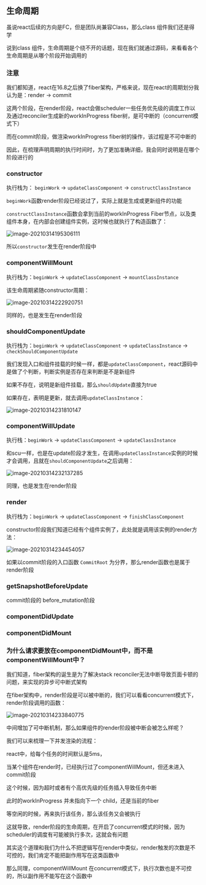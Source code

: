 ## 生命周期

虽说react后续的方向是FC，但是团队尚兼容Class，那么class 组件我们还是得学

说到class 组件，生命周期是个绕不开的话题，现在我们就通过源码，来看看各个生命周期是从哪个阶段开始调用的

### 注意

我们都知道，react在16.8之后换了fiber架构，严格来说，现在react的周期划分我认为是：render -> commit

这两个阶段，在render阶段，react会做scheduler一些任务优先级的调度工作以及通过reconciler生成新的workInProgress fiber树，是可中断的（concurrent模式下）

而在commit阶段，做渲染workInProgress fiber树的操作，该过程是不可中断的

因此，在梳理声明周期的执行时间时，为了更加准确详细，我会同时说明是在哪个阶段进行的

### constructor

执行栈为： `beginWork` -> `updateClassComponent` -> `constructClassInstance`

`beginWork`函数render阶段已经说过了，实际上就是生成或更新组件的功能

`constructClassInstance`函数会拿到当前的workInProgress Fiber节点，以及类组件本身，在内部会创建组件实例，这时候也就执行了构造函数了：

![image-20210314195306111](C:\Users\wwz\AppData\Roaming\Typora\typora-user-images\image-20210314195306111.png)

所以`constructor`发生在render阶段中

### componentWillMount

执行栈为：`beginWork` -> `updateClassComponent` -> `mountClassInstance`

该生命周期紧随constructor周期：

![image-20210314222920751](C:\Users\wwz\AppData\Roaming\Typora\typora-user-images\image-20210314222920751.png) 



同样的，也是发生在render阶段

### shouldComponentUpdate

执行栈为：`beginWork` -> `updateClassComponent` -> `updateClassInstance` -> `checkShouldComponentUpdate`

我们发现入口和组件挂载的时候一样，都是`updateClassComponent`，react源码中是做了个判断，判断实例是否存在来判断是不是新组件

如果不存在，说明是新组件挂载，那么`shouldUpdate`直接为true

如果存在，表明是更新，就去调用`updateClassInstance`：

![image-20210314231810147](C:\Users\wwz\AppData\Roaming\Typora\typora-user-images\image-20210314231810147.png)

### componentWillUpdate

执行栈：`beginWork` -> `updateClassComponent` -> `updateClassInstance`

和scu一样，也是在update阶段才发生，在调用`updateClassInstance`实例的时候才会调用，且就在`shouldComponentUpdate`之后调用：

![image-20210314232137285](C:\Users\wwz\AppData\Roaming\Typora\typora-user-images\image-20210314232137285.png)

同理，也是发生在render阶段

### render

执行栈为：`beginWork` -> `updateClassComponent` -> `finishClassComponent`

constructor阶段我们知道已经有个组件实例了，此处就是调用该实例的render方法：

![image-20210314234454057](C:\Users\wwz\AppData\Roaming\Typora\typora-user-images\image-20210314234454057.png) 

如果以commit阶段的入口函数 `CommitRoot` 为分界，那么render函数也是属于render阶段

### getSnapshotBeforeUpdate

commit阶段的 before_mutation阶段

### componentDidUpdate

### componentDidMount

### 为什么请求要放在componentDidMount中，而不是componentWillMount中？

我们知道，fiber架构的诞生是为了解决stack reconciler无法中断导致页面卡顿的问题，来实现的异步可中断式架构

在fiber架构中，render阶段是可以被中断的，我们可以看看concurrent模式下，render阶段调用的函数：

![image-20210314233840775](C:\Users\wwz\AppData\Roaming\Typora\typora-user-images\image-20210314233840775.png) 

中间增加了可中断机制，那么如果组件的render阶段被中断会被怎么样呢？

我们可以来梳理一下并发渲染的流程：

react中，给每个任务的时间默认是5ms，

当某个组件在render时，已经执行过了componentWillMount，但还未进入commit阶段

这个时候，因为超时或者有个高优先级的任务插入导致任务中断

此时的workInProgress 并未指向下一个 child，还是当前的fiber

等空闲的时候，再来执行该任务，那么该任务又会被执行

这就导致，render阶段的生命周期，在开启了concurrent模式的时候，因为scheduler的调度有可能被执行多次，这就会有问题

其实这个道理和我们为什么不把逻辑写在render中类似，render触发的次数是不可控的，我们肯定不能把副作用写在这类函数中

那么同理，componentWillMount 在concurrent模式下，执行次数也是不可控的，所以副作用不能写在这个函数中